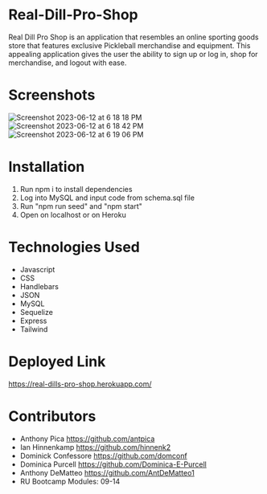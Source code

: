# Real-Dill-Pro-Shop
Real Dill Pro Shop is an application that resembles an online sporting goods store that features exclusive Pickleball merchandise and equipment. This appealing application gives the user the ability to sign up or log in, shop for merchandise, and logout with ease.

# Screenshots
![Screenshot 2023-06-12 at 6 18 18 PM](https://github.com/domconf/Real-Dill-Pro-Shop/assets/123976458/233ee31c-5af5-48e1-a429-d612dc626f7a)
![Screenshot 2023-06-12 at 6 18 42 PM](https://github.com/domconf/Real-Dill-Pro-Shop/assets/123976458/125b7e74-5912-4274-8ec5-97cdf29715a7)
![Screenshot 2023-06-12 at 6 19 06 PM](https://github.com/domconf/Real-Dill-Pro-Shop/assets/123976458/3a2f358c-3aea-4a90-81f6-4f2e4bbbfad9)

# Installation
1. Run npm i to install dependencies
2. Log into MySQL and input code from schema.sql file
3. Run "npm run seed" and "npm start"
4. Open on localhost or on Heroku

# Technologies Used
* Javascript
* CSS
* Handlebars
* JSON
* MySQL
* Sequelize
* Express
* Tailwind

# Deployed Link
https://real-dills-pro-shop.herokuapp.com/

# Contributors
* Anthony Pica https://github.com/antpica
* Ian Hinnenkamp https://github.com/hinnenk2
* Dominick Confessore https://github.com/domconf
* Dominica Purcell https://github.com/Dominica-E-Purcell
* Anthony DeMatteo https://github.com/AntDeMatteo1
* RU Bootcamp Modules: 09-14
